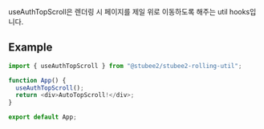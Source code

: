 useAuthTopScroll은 렌더링 시 페이지를 제일 위로 이동하도록 해주는 util hooks입니다.

## Example

```typescript
import { useAuthTopScroll } from "@stubee2/stubee2-rolling-util";

function App() {
  useAuthTopScroll();
  return <div>AutoTopScroll!</div>;
}

export default App;
```
